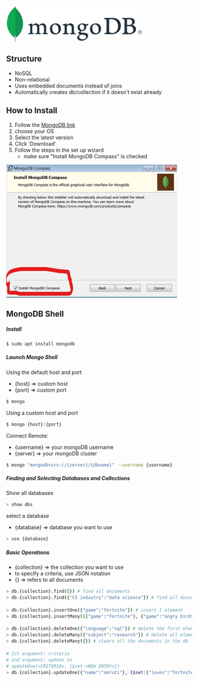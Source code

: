 <img src="mongo.png" height = 100>

## Structure
- NoSQL
- Non-relational
- Uses embedded documents instead of joins
- Automatically creates db/collection if it doesn't exist already

## How to Install

1. Follow the <a href="https://www.mongodb.com/try/download/enterprise">MongoDB  link</a>
2. choose your OS
3. Select the latest version
4. Click 'Download'
5. Follow the steps in the set up wizard 
    - make sure "Install MongoDB Compass" is checked
<img src = "mongo_install.jpg">

## MongoDB Shell

##### Install 
```bash
$ sudo apt install mongodb
```

##### Launch Mongo Shell
Using the default host and port
- {host} => custom host
- {port} => custom port
```bash
$ mongo 
```

Using a custom host and port
```bash
$ mongo {host}:{port} 
```

Connect Remote:
- {username} => your mongoDB username
- {server} => your mongoDB cluster
```bash
$ mongo "mongodb+srv://{server}/{dbname}" --username {username}
```

##### Finding and Selecting Databases and Collections
Show all databases
```bash
> show dbs
```

select a database
- {database} => database you want to use
```bash
> use {database}
```

##### Basic Operations
- {collection} => the collection you want to use
- to specify a criteria, use JSON notation
- {} => refers to all documents
```bash
> db.{collection}.find({}) # find all documents
> db.{collection}.find({"CS industry":"data science"}) # find all documents with the given criteria

> db.{collection}.insertOne({"game":"fortnite"}) # insert 1 element
> db.{collection}.insertMany([{"game":"fortnite"}, {"game":"angry birds"}]) # insert multiple elements (NEEDS TO BE AN ARRAY)

> db.{collection}.deleteOne({"language":"sql"}) # delete the first element with a matching criteria
> db.{collection}.deleteMany({"subject":"research"}) # delete all elements with a matching criteria
> db.{collection}.deleteMany({}) # clears all the documents in the db

# 1st argument: criteria
# 2nd argument: update to
# updateOne(<CRITERIA>, {$set:<NEW ENTRY>})
> db.{collection}.updateOne({"name":"omruti"}, {$set:{"loves":"fortnite"}}) # update one 
```